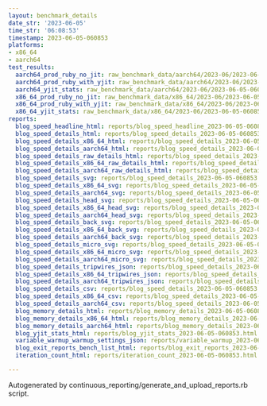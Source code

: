 ```yaml
---
layout: benchmark_details
date_str: '2023-06-05'
time_str: '06:08:53'
timestamp: 2023-06-05-060853
platforms:
- x86_64
- aarch64
test_results:
  aarch64_prod_ruby_no_jit: raw_benchmark_data/aarch64/2023-06/2023-06-05-060853_basic_benchmark_aarch64_prod_ruby_no_jit.json
  aarch64_prod_ruby_with_yjit: raw_benchmark_data/aarch64/2023-06/2023-06-05-060853_basic_benchmark_aarch64_prod_ruby_with_yjit.json
  aarch64_yjit_stats: raw_benchmark_data/aarch64/2023-06/2023-06-05-060853_basic_benchmark_aarch64_yjit_stats.json
  x86_64_prod_ruby_no_jit: raw_benchmark_data/x86_64/2023-06/2023-06-05-060853_basic_benchmark_x86_64_prod_ruby_no_jit.json
  x86_64_prod_ruby_with_yjit: raw_benchmark_data/x86_64/2023-06/2023-06-05-060853_basic_benchmark_x86_64_prod_ruby_with_yjit.json
  x86_64_yjit_stats: raw_benchmark_data/x86_64/2023-06/2023-06-05-060853_basic_benchmark_x86_64_yjit_stats.json
reports:
  blog_speed_headline_html: reports/blog_speed_headline_2023-06-05-060853.html
  blog_speed_details_html: reports/blog_speed_details_2023-06-05-060853.html
  blog_speed_details_x86_64_html: reports/blog_speed_details_2023-06-05-060853.x86_64.html
  blog_speed_details_aarch64_html: reports/blog_speed_details_2023-06-05-060853.aarch64.html
  blog_speed_details_raw_details_html: reports/blog_speed_details_2023-06-05-060853.raw_details.html
  blog_speed_details_x86_64_raw_details_html: reports/blog_speed_details_2023-06-05-060853.x86_64.raw_details.html
  blog_speed_details_aarch64_raw_details_html: reports/blog_speed_details_2023-06-05-060853.aarch64.raw_details.html
  blog_speed_details_svg: reports/blog_speed_details_2023-06-05-060853.svg
  blog_speed_details_x86_64_svg: reports/blog_speed_details_2023-06-05-060853.x86_64.svg
  blog_speed_details_aarch64_svg: reports/blog_speed_details_2023-06-05-060853.aarch64.svg
  blog_speed_details_head_svg: reports/blog_speed_details_2023-06-05-060853.head.svg
  blog_speed_details_x86_64_head_svg: reports/blog_speed_details_2023-06-05-060853.x86_64.head.svg
  blog_speed_details_aarch64_head_svg: reports/blog_speed_details_2023-06-05-060853.aarch64.head.svg
  blog_speed_details_back_svg: reports/blog_speed_details_2023-06-05-060853.back.svg
  blog_speed_details_x86_64_back_svg: reports/blog_speed_details_2023-06-05-060853.x86_64.back.svg
  blog_speed_details_aarch64_back_svg: reports/blog_speed_details_2023-06-05-060853.aarch64.back.svg
  blog_speed_details_micro_svg: reports/blog_speed_details_2023-06-05-060853.micro.svg
  blog_speed_details_x86_64_micro_svg: reports/blog_speed_details_2023-06-05-060853.x86_64.micro.svg
  blog_speed_details_aarch64_micro_svg: reports/blog_speed_details_2023-06-05-060853.aarch64.micro.svg
  blog_speed_details_tripwires_json: reports/blog_speed_details_2023-06-05-060853.tripwires.json
  blog_speed_details_x86_64_tripwires_json: reports/blog_speed_details_2023-06-05-060853.x86_64.tripwires.json
  blog_speed_details_aarch64_tripwires_json: reports/blog_speed_details_2023-06-05-060853.aarch64.tripwires.json
  blog_speed_details_csv: reports/blog_speed_details_2023-06-05-060853.csv
  blog_speed_details_x86_64_csv: reports/blog_speed_details_2023-06-05-060853.x86_64.csv
  blog_speed_details_aarch64_csv: reports/blog_speed_details_2023-06-05-060853.aarch64.csv
  blog_memory_details_html: reports/blog_memory_details_2023-06-05-060853.html
  blog_memory_details_x86_64_html: reports/blog_memory_details_2023-06-05-060853.x86_64.html
  blog_memory_details_aarch64_html: reports/blog_memory_details_2023-06-05-060853.aarch64.html
  blog_yjit_stats_html: reports/blog_yjit_stats_2023-06-05-060853.html
  variable_warmup_warmup_settings_json: reports/variable_warmup_2023-06-05-060853.warmup_settings.json
  blog_exit_reports_bench_list_html: reports/blog_exit_reports_2023-06-05-060853.bench_list.html
  iteration_count_html: reports/iteration_count_2023-06-05-060853.html

---
```

Autogenerated by continuous_reporting/generate_and_upload_reports.rb script.
